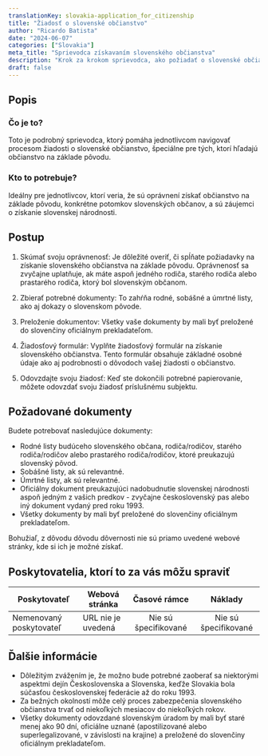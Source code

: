 ```yaml
---
translationKey: slovakia-application_for_citizenship
title: "Žiadosť o slovenské občianstvo"
author: "Ricardo Batista"
date: "2024-06-07"
categories: ["Slovakia"]
meta_title: "Sprievodca získavaním slovenského občianstva"
description: "Krok za krokom sprievodca, ako požiadať o slovenské občianstvo vrátane aspektov ako postup, potrebné dokumenty, potenciálni poskytovatelia a ďalšie."
draft: false
---
```


## Popis
### Čo je to?
Toto je podrobný sprievodca, ktorý pomáha jednotlivcom navigovať procesom žiadosti o slovenské občianstvo, špeciálne pre tých, ktorí hľadajú občianstvo na základe pôvodu.

### Kto to potrebuje?
Ideálny pre jednotlivcov, ktorí veria, že sú oprávnení získať občianstvo na základe pôvodu, konkrétne potomkov slovenských občanov, a sú záujemci o získanie slovenskej národnosti.

## Postup
1. Skúmať svoju oprávnenosť: Je dôležité overiť, či spĺňate požiadavky na získanie slovenského občianstva na základe pôvodu. Oprávnenosť sa zvyčajne uplatňuje, ak máte aspoň jedného rodiča, starého rodiča alebo prastarého rodiča, ktorý bol slovenským občanom.

2. Zbierať potrebné dokumenty: To zahŕňa rodné, sobášné a úmrtné listy, ako aj dokazy o slovenskom pôvode.

3. Preloženie dokumentov: Všetky vaše dokumenty by mali byť preložené do slovenčiny oficiálnym prekladateľom.

4. Žiadosťový formulár: Vyplňte žiadosťový formulár na získanie slovenského občianstva. Tento formulár obsahuje základné osobné údaje ako aj podrobnosti o dôvodoch vašej žiadosti o občianstvo.

5. Odovzdajte svoju žiadosť: Keď ste dokončili potrebné papierovanie, môžete odovzdať svoju žiadosť príslušnému subjektu.

## Požadované dokumenty
Budete potrebovať nasledujúce dokumenty:

- Rodné listy budúceho slovenského občana, rodiča/rodičov, starého rodiča/rodičov alebo prastarého rodiča/rodičov, ktoré preukazujú slovenský pôvod.
- Sobášné listy, ak sú relevantné.
- Úmrtné listy, ak sú relevantné.
- Oficiálny dokument preukazujúci nadobudnutie slovenskej národnosti aspoň jedným z vašich predkov - zvyčajne československý pas alebo iný dokument vydaný pred roku 1993.
- Všetky dokumenty by mali byť preložené do slovenčiny oficiálnym prekladateľom.

Bohužiaľ, z dôvodu dôvodu dôvernosti nie sú priamo uvedené webové stránky, kde si ich je možné získať.

## Poskytovatelia, ktorí to za vás môžu spraviť

| Poskytovateľ   |     Webová stránka    |       Časové rámce       |       Náklady      |
| --------------- | --------------- |  :-------------:| :-------------: |
| Nemenovaný poskytovateľ |  URL nie je uvedená  |  Nie sú špecifikované  |  Nie sú špecifikované  |

## Ďalšie informácie
- Dôležitým zvážením je, že možno bude potrebné zaoberať sa niektorými aspektmi dejín Československa a Slovenska, keďže Slovakia bola súčasťou československej federácie až do roku 1993.
- Za bežných okolností môže celý proces zabezpečenia slovenského občianstva trvať od niekoľkých mesiacov do niekoľkých rokov.
- Všetky dokumenty odovzdané slovenským úradom by mali byť staré menej ako 90 dní, oficiálne uznané (apostilizované alebo superlegalizované, v závislosti na krajine) a preložené do slovenčiny oficiálnym prekladateľom.